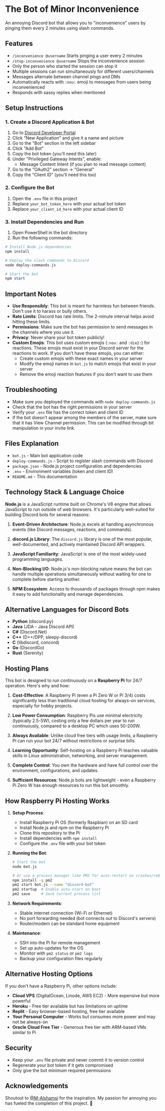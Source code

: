 # The Bot of Minor Inconvenience

An annoying Discord bot that allows you to "inconvenience" users by pinging them every 2 minutes using slash commands.

## Features

- `/inconvenience @username` Starts pinging a user every 2 minutes
- `/stop-inconvenience @username` Stops the inconvenience session
- Only the person who started the session can stop it
- Multiple sessions can run simultaneously for different users/channels
- Messages alternate between channel pings and DMs
- Automatically reacts with `:nou:` emoji to messages from users being inconvenienced
- Responds with sassy replies when mentioned

## Setup Instructions

### 1. Create a Discord Application & Bot

1. Go to [Discord Developer Portal](https://discord.com/developers/applications)
2. Click "New Application" and give it a name and picture
3. Go to the "Bot" section in the left sidebar
4. Click "Add Bot"
5. Copy the bot token (you'll need this later)
6. Under "Privileged Gateway Intents", enable:
   - Message Content Intent (if you plan to read message content)
7. Go to the "OAuth2" section → "General"
8. Copy the "Client ID" (you'll need this too)

### 2. Configure the Bot

1. Open the `.env` file in this project
2. Replace `your_bot_token_here` with your actual bot token
3. Replace `your_client_id_here` with your actual client ID

### 3. Install Dependencies and Run

1. Open PowerShell in the bot directory
2. Run the following commands:

```powershell
# Install Node.js dependencies
npm install

# Deploy the slash commands to Discord
node deploy-commands.js

# Start the bot
npm start
```

## Important Notes

- **Use Responsibly**: This bot is meant for harmless fun between friends. Don't use it to harass or bully others.
- **Rate Limits**: Discord has rate limits. The 2-minute interval helps avoid hitting these limits.
- **Permissions**: Make sure the bot has permission to send messages in the channels where you use it.
- **Privacy**: Never share your bot token publicly!
- **Custom Emojis**: This bot uses custom emojis (`:nou:` and `:die2:`) for reactions. These emojis must exist in your Discord server for the reactions to work. If you don't have these emojis, you can either:
  - Create custom emojis with these exact names in your server
  - Modify the emoji names in `bot.js` to match emojis that exist in your server
  - Remove the emoji reaction features if you don't want to use them
  
## Troubleshooting

- Make sure you deployed the commands with `node deploy-commands.js`
- Check that the bot has the right permissions in your server
- Verify your `.env` file has the correct token and client ID
- If the bot doesn't appear among the members of the server, make sure that it has View Channel permission. This can be modified through bit manipulation in your invite link.

## Files Explanation

- `bot.js` - Main bot application code
- `deploy-commands.js` - Script to register slash commands with Discord
- `package.json` - Node.js project configuration and dependencies
- `.env` - Environment variables (token and client ID)
- `README.md` - This documentation

## Technology Stack & Language Choice

**Node.js** is a JavaScript runtime built on Chrome's V8 engine that allows JavaScript to run outside of web browsers. It's particularly well-suited for building Discord bots for several reasons:

1. **Event-Driven Architecture**: Node.js excels at handling asynchronous events (like Discord messages, reactions, and commands).

2. **discord.js Library**: The `discord.js` library is one of the most popular, well-documented, and actively maintained Discord API wrappers.

3. **JavaScript Familiarity**: JavaScript is one of the most widely-used programming languages.

4. **Non-Blocking I/O**: Node.js's non-blocking nature means the bot can handle multiple operations simultaneously without waiting for one to complete before starting another.

5. **NPM Ecosystem**: Access to thousands of packages through npm makes it easy to add functionality and manage dependencies.

## Alternative Languages for Discord Bots

- **Python** (discord.py)
- **Java** (JDA - Java Discord API)
- **C#** (Discord.Net)
- **C++** (D++/DPP, sleepy-discord)
- **C** (libdiscord, concord)
- **Go** (DiscordGo)
- **Rust** (Serenity)

## Hosting Plans

This bot is designed to run continuously on a **Raspberry Pi** for 24/7 operation. Here's why and how:

1. **Cost-Effective**: A Raspberry Pi (even a Pi Zero W or Pi 3/4) costs significantly less than traditional cloud hosting for always-on services, especially for hobby projects.

2. **Low Power Consumption**: Raspberry Pis use minimal electricity (typically 2.5-5W), costing only a few dollars per year to run continuously, compared to a desktop PC which uses 50-200W.

3. **Always Available**: Unlike cloud free tiers with usage limits, a Raspberry Pi can run your bot 24/7 without restrictions or surprise bills.

4. **Learning Opportunity**: Self-hosting on a Raspberry Pi teaches valuable skills in Linux administration, networking, and server management.

5. **Complete Control**: You own the hardware and have full control over the environment, configurations, and updates.

6. **Sufficient Resources**: Node.js bots are lightweight - even a Raspberry Pi Zero W has enough resources to run this bot smoothly.

## How Raspberry Pi Hosting Works

1. **Setup Process**:
   - Install Raspberry Pi OS (formerly Raspbian) on an SD card
   - Install Node.js and npm on the Raspberry Pi
   - Clone this repository to the Pi
   - Install dependencies with `npm install`
   - Configure the `.env` file with your bot token

2. **Running the Bot**:
   ```bash
   # Start the bot
   node bot.js
   
   # Or use a process manager like PM2 for auto-restart on crashes/reboots
   npm install -g pm2
   pm2 start bot.js --name "discord-bot"
   pm2 startup  # Enable auto-start on boot
   pm2 save     # Save current process list
   ```

3. **Network Requirements**:
   - Stable internet connection (Wi-Fi or Ethernet)
   - No port forwarding needed (bot connects *out* to Discord's servers)
   - Router/modem can be standard home equipment

4. **Maintenance**:
   - SSH into the Pi for remote management
   - Set up auto-updates for the OS
   - Monitor with `pm2 status` or `pm2 logs`
   - Backup your configuration files regularly

## Alternative Hosting Options

If you don't have a Raspberry Pi, other options include:

- **Cloud VPS** (DigitalOcean, Linode, AWS EC2) - More expensive but more powerful
- **Heroku** - Free tier available but has limitations on uptime
- **Replit** - Easy browser-based hosting, free tier available
- **Your Personal Computer** - Works but consumes more power and may not be always-on
- **Oracle Cloud Free Tier** - Generous free tier with ARM-based VMs similar to Pi

## Security

- Keep your `.env` file private and never commit it to version control
- Regenerate your bot token if it gets compromised
- Only give the bot minimum required permissions

## Acknowledgements
Shoutout to [@M-Alshamsi](https://github.com/M-Alshamsi) for the inspiration. My passion for annoying you has fueled the completion of this project. 🎉